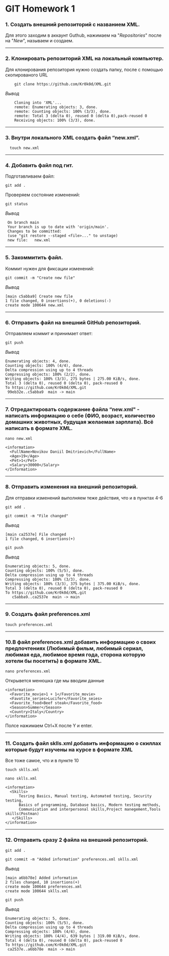 # GIT Homework 1

### 1. Создать внешний репозиторий c названием XML.
  Для этого заходим в аккаунт Guthub, нажимаем на "_Repositories_" после на "_New_", называем и создаем.

---

### 2.  Клонировать репозиторий XML на локальный компьютер.
  Для клонирования репозитория нужно создать папку, после с помощью скопированого URL
```
    git clone https://github.com/Kr0k0d/XML.git
```
_Вывод_
```
    Cloning into 'XML'...
    remote: Enumerating objects: 3, done.
    remote: Counting objects: 100% (3/3), done.
    remote: Total 3 (delta 0), reused 0 (delta 0),pack-reused 0
    Receiving objects: 100% (3/3), done.

```

---
### 3. Внутри локального XML создать файл “new.xml”.
```
  touch new.xml
```

---

### 4. Добавить файл под гит.
  Подготавливаем файл: 
  ```
  git add .
  ```
  Проверяем состояние изменений:
  ```
  git status
  ```
  _Вывод_
  ```
   On branch main
   Your branch is up to date with 'origin/main'.
   Changes to be committed:
   (use "git restore --staged <file>..." to unstage)
   new file:   new.xml
   ```

---

### 5. Закоммитить файл. 
  Коммит нужен для фиксации изменений:
  ```
  git commit -m "Create new file"
  ```
  
  _Вывод_
  ```
  [main c5abba9] Create new file
  1 file changed, 0 insertions(+), 0 deletions(-)
  create mode 100644 new.xml

  ```

---

### 6. Отправить файл на внешний GitHub репозиторий.
  Отправляем коммит и принимает ответ:
  ```
  git push
  ```
  
  _Вывод_
  ```
  Enumerating objects: 4, done.
  Counting objects: 100% (4/4), done.
  Delta compression using up to 4 threads
  Compressing objects: 100% (2/2), done.
  Writing objects: 100% (3/3), 275 bytes | 275.00 KiB/s, done.
  Total 3 (delta 0), reused 0 (delta 0), pack-reused 0
  To https://github.com/Kr0k0d/XML.git
   99eb32e..c5abba9  main -> main

  ```

---

### 7. Отредактировать содержание файла “new.xml" - написать информацию о себе (ФИО, возраст, количество домашних животных, будущая желаемая зарплата). Всё написать в формате XML.
```
nano new.xml
```
  ```
  <information>
	<FullName>Novikov Daniil Dmitrievich</FullName>
	<Age>19</Age>
	<Pet>1</Pet>
	<Salary>30000</Salary>
</Information>
  ```

---

### 8. Отправить изменения на внешний репозиторий.
Для отправки изменений выполняем теже действия, что и в пунктах 4-6
```
git add .
```
```
git commit -m "File changed"
```
_Вывод_
```
[main ca2537e] File changed
1 file changed, 6 insertions(+)
```
```         
git push
```
_Вывод_
```
Enumerating objects: 5, done.
Counting objects: 100% (5/5), done.
Delta compression using up to 4 threads
Compressing objects: 100% (3/3), done.
Writing objects: 100% (3/3), 375 bytes | 375.00 KiB/s, done.
Total 3 (delta 0), reused 0 (delta 0), pack-reused 0
To https://github.com/Kr0k0d/XML.git
   c5abba9..ca2537e  main -> main

```

---

### 9. Создать файл preferences.xml
```
touch preferences.xml
```
  
---

### 10.В файл preferences.xml добавить информацию о своих предпочтениях (Любимый фильм, любимый сериал, любимая еда, любимое время года, сторона которую хотели бы посетить) в формате XML.

  ```
  nano preferences.xml
  ```
  Открывется менюшка где мы вводим данные
  ```
  <information>
	<Favorite_movie>1 + 1</Favorite_movie>
	<Favotite_series>Lucifer</Favorite_seies>
	<Favorite_food>Beef steak</Favorite_food>
	<Season>Summer</Season>
	<Country>Italy</Country>
</information>
   ```
   Полсе нажимаем Ctrl+X после Y и enter.
   
---

### 11.  Создать файл sklls.xml добавить информацию о скиллах которые будут изучены на курсе в формате XML
  Все тоже самое, что и в пункте 10 
  ```
  touch sklls.xml

  nano sklls.xml
  ```
  ```
  <information>
	<Skills>
        Tesring Basics, Manual testing, Automated testing, Security testing, 
        Basics of programming, Database basics, Modern testing methods, 
        Communication and interpersonal skills,Project manegement,Tools skills(Postman)
     </Skills>
</information>
  ```
  
---

### 12. Отправить сразу 2 файла на внешний репозиторий.
  ```
  git add . 
  
  git commit -m "Added information" preferences.xml sklls.xml
  ```
  _Вывод_ 
  ```
  [main a6bb78e] Added information
 2 files changed, 10 insertions(+)
 create mode 100644 preferences.xml
 create mode 100644 sklls.xml
  ```
  ```
  git push
  ```
  _Вывод_ 
  ```
  Enumerating objects: 5, done.
Counting objects: 100% (5/5), done.
Delta compression using up to 4 threads
Compressing objects: 100% (4/4), done.
Writing objects: 100% (4/4), 639 bytes | 319.00 KiB/s, done.
Total 4 (delta 0), reused 0 (delta 0), pack-reused 0
To https://github.com/Kr0k0d/XML.git
   ca2537e..a6bb78e  main -> main

  ```
